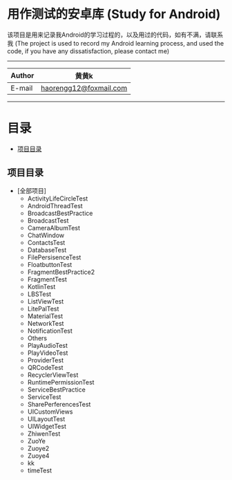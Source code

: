 用作测试的安卓库
(Study for Android)
===========================
该项目是用来记录我Android的学习过程的，以及用过的代码，如有不满，请联系我
(The project is used to record my Android learning process, and used the code, if you have any dissatisfaction, please contact me)

****
	
|Author|黄黄k|
|---|---
|E-mail|haorengg12@foxmail.com


****
# 目录
* [项目目录](#项目目录)


## 项目目录

* [全部项目]
    * ActivityLifeCircleTest
    * AndroidThreadTest
    * BroadcastBestPractice
    * BroadcastTest
    * CameraAlbumTest
    * ChatWindow
    * ContactsTest
    * DatabaseTest
    * FilePersisenceTest
    * FloatbuttonTest
    * FragmentBestPractice2
    * FragmentTest
    * KotlinTest
    * LBSTest
    * ListViewTest
    * LitePalTest
    * MaterialTest
    * NetworkTest
    * NotificationTest
    * Others
    * PlayAudioTest
    * PlayVideoTest
    * ProviderTest
    * QRCodeTest
    * RecyclerViewTest
    * RuntimePermissionTest
    * ServiceBestPractice
    * ServiceTest
    * SharePerferencesTest
    * UICustomViews
    * UILayoutTest
    * UIWidgetTest
    * ZhiwenTest
    * ZuoYe
    * Zuoye2
    * Zuoye4
    * kk
    * timeTest